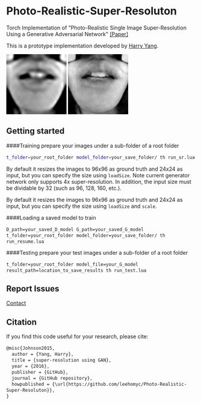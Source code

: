 # Photo-Realistic-Super-Resoluton
Torch Implementation of "Photo-Realistic Single Image Super-Resolution Using a Generative Adversarial Network"
[[Paper]](https://arxiv.org/pdf/1609.04802)

This is a prototype implementation developed by [Harry Yang](https://scholar.google.com/citations?user=jpIFgToAAAAJ&hl=en&authuser=3). 

<img src='pics/input.png' width=160> <img src='pics/output.png' width=160>

## Getting started

####Training
prepare your images under a sub-folder of a root folder
``` bash
t_folder=your_root_folder model_folder=your_save_folder/ th run_sr.lua 
```

By default it resizes the images to 96x96 as ground truth and 24x24 as input, but you can specify the size using `loadSize`. Note current generator network only supports 4x super-resolution. In addition, the input size must be dividable by 32 (such as 96, 128, 160, etc.).

By default it resizes the images to 96x96 as ground truth and 24x24 as input, but you can specify the size using `loadSize` and `scale`.


####Loading a saved model to train
```
D_path=your_saved_D_model G_path=your_saved_G_model t_folder=your_root_folder model_folder=your_save_folder/ th run_resume.lua
```

####Testing
prepare your test images under a sub-folder of a root folder
```
t_folder=your_root_folder model_file=your_G_model result_path=location_to_save_results th run_test.lua
```

## Report Issues
[Contact](mailto:harryyang.hk@gmail.com)

## Citation

If you find this code useful for your research, please cite:

```
@misc{Johnson2015,
  author = {Yang, Harry},
  title = {super-resolution using GAN},
  year = {2016},
  publisher = {GitHub},
  journal = {GitHub repository},
  howpublished = {\url{https://github.com/leehomyc/Photo-Realistic-Super-Resoluton}},
}
```

```
